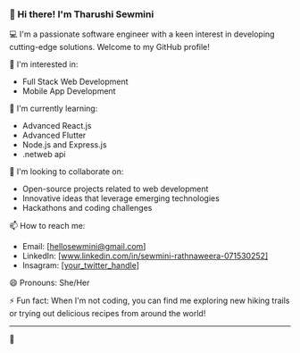 ### 👋 Hi there! I'm Tharushi Sewmini

💻 I'm a passionate software engineer with a keen interest in developing cutting-edge solutions. Welcome to my GitHub profile!

👀 I'm interested in:
- Full Stack Web Development
- Mobile App Development


🌱 I'm currently learning:
- Advanced React.js
- Advanced Flutter
- Node.js and Express.js
- .netweb api 

💞️ I'm looking to collaborate on:
- Open-source projects related to web development
- Innovative ideas that leverage emerging technologies
- Hackathons and coding challenges

📫 How to reach me:
- Email: [hellosewmini@gmail.com]
- LinkedIn: [www.linkedin.com/in/sewmini-rathnaweera-071530252]
- Insagram: [[your_twitter_handle](https://www.instagram.com/coding.sew?igsh=MXdkZG1xYXI3cHhraQ==)]

😄 Pronouns: She/Her

⚡ Fun fact:
When I'm not coding, you can find me exploring new hiking trails or trying out delicious recipes from around the world!

---
 🚀

<!---
TharushiSewmini/TharushiSewmini is a ✨ special ✨ repository because its `README.md` (this file) appears on your GitHub profile.
You can click the Preview link to take a look at your changes.
--->
